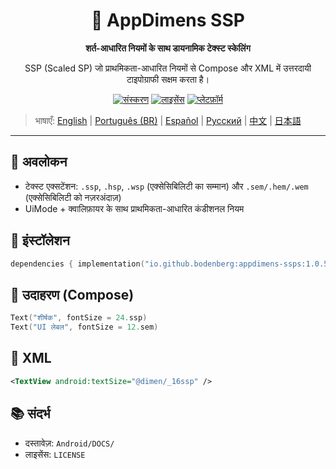 <div align="center">
    <h1>📐 AppDimens SSP</h1>
    <p><strong>शर्त-आधारित नियमों के साथ डायनामिक टेक्स्ट स्केलिंग</strong></p>
    <p>SSP (Scaled SP) जो प्राथमिकता-आधारित नियमों से Compose और XML में उत्तरदायी टाइपोग्राफी सक्षम करता है।</p>

[![संस्करण](https://img.shields.io/badge/version-1.0.5-blue.svg)](https://github.com/bodenberg/appdimens/releases)
[![लाइसेंस](https://img.shields.io/badge/license-Apache%202.0-green.svg)](../../../LICENSE)
[![प्लेटफ़ॉर्म](https://img.shields.io/badge/platform-Android%2021+-orange.svg)](https://developer.android.com/)
</div>

> भाषाएँ: [English](../../../../Android/appdimens_ssps/README.md) | [Português (BR)](../../pt-BR/Android/appdimens_ssps/README.md) | [Español](../../es/Android/appdimens_ssps/README.md) | [Русский](../../ru/Android/appdimens_ssps/README.md) | [中文](../../zh/Android/appdimens_ssps/README.md) | [日本語](../../ja/Android/appdimens_ssps/README.md)

---

## 🎯 अवलोकन
- टेक्स्ट एक्सटेंशन: `.ssp`, `.hsp`, `.wsp` (एक्सेसिबिलिटी का सम्मान) और `.sem/.hem/.wem` (एक्सेसिबिलिटी को नज़रअंदाज़)
- UiMode + क्वालिफ़ायर के साथ प्राथमिकता-आधारित कंडीशनल नियम

## 🚀 इंस्टॉलेशन
```kotlin
dependencies { implementation("io.github.bodenberg:appdimens-ssps:1.0.5") }
```

## 🎨 उदाहरण (Compose)
```kotlin
Text("शीर्षक", fontSize = 24.ssp)
Text("UI लेबल", fontSize = 12.sem)
```

## 📄 XML
```xml
<TextView android:textSize="@dimen/_16ssp" />
```

## 📚 संदर्भ
- दस्तावेज़: `Android/DOCS/`
- लाइसेंस: `LICENSE`

